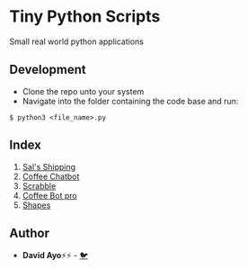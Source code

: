 # Tiny Python Scripts
Small real world python applications

## Development
* Clone the repo unto your system
* Navigate into the folder containing the code base and run:

```
$ python3 <file_name>.py
```

## Index
1. [Sal's Shipping](/Sals-Shipping.py)
2. [Coffee Chatbot](/Coffee-Chatbot.py)
3. [Scrabble](/scrabble.py)
4. [Coffee Bot pro](/Coffee-Bot)
5. [Shapes](/shapes)

## Author
* **David Ayo**⚡⚡ - [🐦](https://twitter.com/dqve__)
